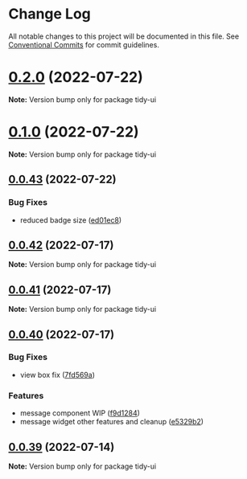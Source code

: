 # Change Log

All notable changes to this project will be documented in this file.
See [Conventional Commits](https://conventionalcommits.org) for commit guidelines.

# [0.2.0](https://github.com/badatt/tidy-ui/compare/v0.1.0...v0.2.0) (2022-07-22)

**Note:** Version bump only for package tidy-ui





# [0.1.0](https://github.com/badatt/tidy-ui/compare/v0.0.43...v0.1.0) (2022-07-22)

**Note:** Version bump only for package tidy-ui





## [0.0.43](https://github.com/badatt/tidy-ui/compare/v0.0.42...v0.0.43) (2022-07-22)


### Bug Fixes

* reduced badge size ([ed01ec8](https://github.com/badatt/tidy-ui/commit/ed01ec86b32c4f457c801bd51920aa2765d4451d))





## [0.0.42](https://github.com/badatt/tidy-ui/compare/v0.0.41...v0.0.42) (2022-07-17)

**Note:** Version bump only for package tidy-ui





## [0.0.41](https://github.com/badatt/tidy-ui/compare/v0.0.40...v0.0.41) (2022-07-17)

**Note:** Version bump only for package tidy-ui





## [0.0.40](https://github.com/badatt/tidy-ui/compare/v0.0.39...v0.0.40) (2022-07-17)


### Bug Fixes

* view box fix ([7fd569a](https://github.com/badatt/tidy-ui/commit/7fd569afb88ed03b70bfe3ce4c97f927954f3351))


### Features

* message component WIP ([f9d1284](https://github.com/badatt/tidy-ui/commit/f9d1284c0c9a0ee5b10ce47cd49cf4e9cae7431b))
* message widget other features and cleanup ([e5329b2](https://github.com/badatt/tidy-ui/commit/e5329b288365daeef1f126423fb94ee4076788f0))





## [0.0.39](https://github.com/badatt/tidy-ui/compare/v0.0.38...v0.0.39) (2022-07-14)

**Note:** Version bump only for package tidy-ui
